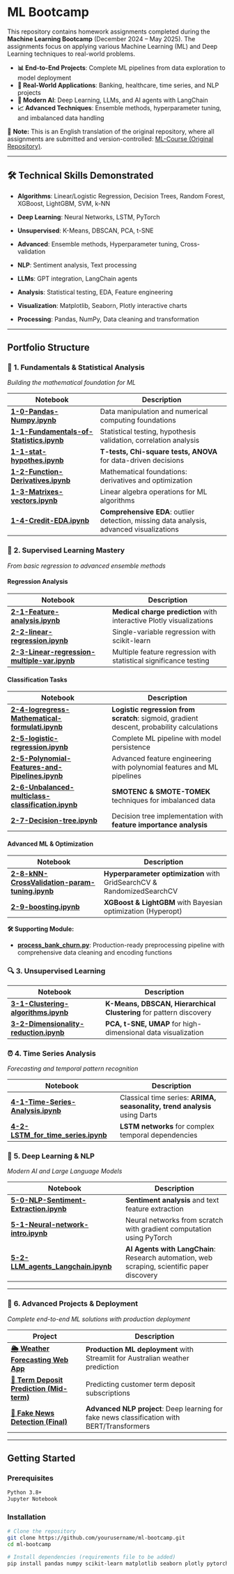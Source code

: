 # **ML Bootcamp**  
This repository contains homework assignments completed during the **Machine Learning Bootcamp** (December 2024 – May 2025). The assignments focus on applying various Machine Learning (ML) and Deep Learning techniques to real-world problems. 
- **📊 End-to-End Projects**: Complete ML pipelines from data exploration to model deployment
- **🔬 Real-World Applications**: Banking, healthcare, time series, and NLP projects
- **🤖 Modern AI**: Deep Learning, LLMs, and AI agents with LangChain
- **📈 Advanced Techniques**: Ensemble methods, hyperparameter tuning, and imbalanced data handling


📌 **Note:** This is an English translation of the original repository, where all assignments are submitted and version-controlled: [ML-Course (Original Repository)](https://github.com/ExcellentDarkTea/ML-Course).  

---

## 🛠️ **Technical Skills Demonstrated**


- **Algorithms**: Linear/Logistic Regression, Decision Trees, Random Forest, XGBoost, LightGBM, SVM, k-NN
- **Deep Learning**: Neural Networks, LSTM, PyTorch
- **Unsupervised**: K-Means, DBSCAN, PCA, t-SNE
- **Advanced**: Ensemble methods, Hyperparameter tuning, Cross-validation
- **NLP**: Sentiment analysis, Text processing
- **LLMs**: GPT integration, LangChain agents

- **Analysis**: Statistical testing, EDA, Feature engineering
- **Visualization**: Matplotlib, Seaborn, Plotly interactive charts
- **Processing**: Pandas, NumPy, Data cleaning and transformation


---
##  **Portfolio Structure**

### 🔰 **1. Fundamentals & Statistical Analysis**
*Building the mathematical foundation for ML*

| Notebook | Description |
|----------|-------------|
| **[1-0-Pandas-Numpy.ipynb](1-Fundamentals/1-0-Pandas-Numpy.ipynb)** | Data manipulation and numerical computing foundations | 
| **[1-1-Fundamentals-of-Statistics.ipynb](1-Fundamentals/1-1-Fundamentals-of-Statistics.ipynb)** | Statistical testing, hypothesis validation, correlation analysis |
| **[1-1-stat-hypothes.ipynb](1-Fundamentals/1-1-stat-hypothes.ipynb)** | **T-tests, Chi-square tests, ANOVA** for data-driven decisions |
| **[1-2-Function-Derivatives.ipynb](1-Fundamentals/1-2-Function-Derivatives.ipynb)** | Mathematical foundations: derivatives and optimization |
| **[1-3-Matrixes-vectors.ipynb](1-Fundamentals/1-3-Matrixes-vectors.ipynb)** | Linear algebra operations for ML algorithms |
| **[1-4-Credit-EDA.ipynb](1-Fundamentals/1-4-Credit-EDA.ipynb)** | **Comprehensive EDA**: outlier detection, missing data analysis, advanced visualizations |

### 🎯 **2. Supervised Learning Mastery**
*From basic regression to advanced ensemble methods*

#### **Regression Analysis**
| Notebook | Description |
|----------|-------------|
| **[2-1-Feature-analysis.ipynb](2-Supervised-learning/2-1-Feature-analysis.ipynb)** | **Medical charge prediction** with interactive Plotly visualizations | 
| **[2-2-linear-regression.ipynb](2-Supervised-learning/2-2-linear-regression.ipynb)** | Single-variable regression with scikit-learn | 
| **[2-3-Linear-regression-multiple-var.ipynb](2-Supervised-learning/2-3-Linear-regression-multiple-var.ipynb)** | Multiple feature regression with statistical significance testing | 

#### **Classification Tasks**
| Notebook | Description | 
|----------|-------------|
| **[2-4-logregress-Mathematical-formulati.ipynb](2-Supervised-learning/2-4-logregress-Mathematical-formulati.ipynb)** | **Logistic regression from scratch**: sigmoid, gradient descent, probability calculations | 
| **[2-5-logistic-regression.ipynb](2-Supervised-learning/2-5-logistic-regression.ipynb)** | Complete ML pipeline with model persistence | 
| **[2-5-Polynomial-Features-and-Pipelines.ipynb](2-Supervised-learning/2-5-Polynomial-Features-and-Pipelines.ipynb)** | Advanced feature engineering with polynomial features and ML pipelines | 
| **[2-6-Unbalanced-multiclass-classification.ipynb](2-Supervised-learning/2-6-Unbalanced-multiclass-classification.ipynb)** | **SMOTENC & SMOTE-TOMEK** techniques for imbalanced data | 
| **[2-7-Decision-tree.ipynb](2-Supervised-learning/2-7-Decision-tree.ipynb)** | Decision tree implementation with **feature importance analysis** | 

#### **Advanced ML & Optimization**
| Notebook | Description | 
|----------|-------------|
| **[2-8-kNN-CrossValidation-param-tuning.ipynb](2-Supervised-learning/2-8-kNN-CrossValidation-param-tuning.ipynb)** | **Hyperparameter optimization** with GridSearchCV & RandomizedSearchCV | 
| **[2-9-boosting.ipynb](2-Supervised-learning/2-9-boosting.ipynb)** | **XGBoost & LightGBM** with Bayesian optimization (Hyperopt) | 

**🛠️ Supporting Module:**
- **[process_bank_churn.py](scr/process_bank_churn.py)**: Production-ready preprocessing pipeline with comprehensive data cleaning and encoding functions

### 🔍 **3. Unsupervised Learning**


| Notebook | Description |
|----------|-------------|
| **[3-1-Clustering-algorithms.ipynb](3-Unsupervides-learning/3-1-Clustering-algorithms.ipynb)** | **K-Means, DBSCAN, Hierarchical Clustering** for pattern discovery | 
| **[3-2-Dimensionality-reduction.ipynb](3-Unsupervides-learning/3-2-Dimensionality-reduction.ipynb)** | **PCA, t-SNE, UMAP** for high-dimensional data visualization | 

### ⏰ **4. Time Series Analysis**
*Forecasting and temporal pattern recognition*

| Notebook | Description |
|----------|-------------|
| **[4-1-Time-Series-Analysis.ipynb](4-Time-Series/4-1-Time-Series-Analysis.ipynb)** | Classical time series: **ARIMA, seasonality, trend analysis** using Darts | 
| **[4-2-LSTM_for_time_series.ipynb](4-Time-Series/4-2-LSTM_for_time_series.ipynb)** | **LSTM networks** for complex temporal dependencies |

### 🤖 **5. Deep Learning & NLP**
*Modern AI and Large Language Models*

| Notebook | Description | 
|----------|-------------|
| **[5-0-NLP-Sentiment-Extraction.ipynb](5-Deep-Learning-NLP/5-0-NLP-Sentiment-Extraction.ipynb)** | **Sentiment analysis** and text feature extraction |
| **[5-1-Neural-network-intro.ipynb](5-Deep-Learning-NLP/5-1-Neural-network-intro.ipynb)** | Neural networks from scratch with gradient computation using PyTorch | 
| **[5-2-LLM_agents_Langchain.ipynb](5-Deep-Learning-NLP/5-2-LLM_agents_Langchain.ipynb)** | **AI Agents with LangChain**: Research automation, web scraping, scientific paper discovery |

---

### 🚀 **6. Advanced Projects & Deployment**
*Complete end-to-end ML solutions with production deployment*

| Project | Description | 
|---------|-------------|
| **[🌦️ Weather Forecasting Web App](https://github.com/ExcellentDarkTea/Streamlit-Weather-Forecasting-Model-AUS)** | **Production ML deployment** with Streamlit for Australian weather prediction | 
| **[🏦 Term Deposit Prediction (Mid-term)](https://github.com/ExcellentDarkTea/Prediction-term-deposit)** | Predicting customer term deposit subscriptions | 
| **[📰 Fake News Detection (Final)](https://github.com/ExcellentDarkTea/fake-news-detection)** | **Advanced NLP project**: Deep learning for fake news classification with BERT/Transformers |

---


## **Getting Started**

### **Prerequisites**
```bash
Python 3.8+
Jupyter Notebook
```

### **Installation**
```bash
# Clone the repository
git clone https://github.com/yourusername/ml-bootcamp.git
cd ml-bootcamp

# Install dependencies (requirements file to be added)
pip install pandas numpy scikit-learn matplotlib seaborn plotly pytorch langchain
```
